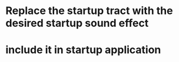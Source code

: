 # Replace the startup tract with the desired startup sound effect


# include it in startup application 
